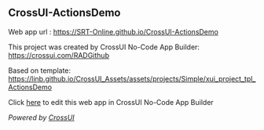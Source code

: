 ## CrossUI-ActionsDemo
Web app url : https://SRT-Online.github.io/CrossUI-ActionsDemo

This project was created by CrossUI No-Code App Builder: https://crossui.com/RADGithub

Based on template: https://linb.github.io/CrossUI_Assets/assets/projects/Simple/xui_project_tpl_ActionsDemo

Click [here](https://crossui.com/RADGithub/#!from=github&owner=SRT-Online&repo=CrossUI-ActionsDemo) to edit this web app in CrossUI No-Code App Builder

<i>Powered by [CrossUI](https://crossui.com)</i>
